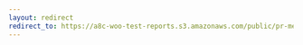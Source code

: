 ```yaml
---
layout: redirect
redirect_to: https://a8c-woo-test-reports.s3.amazonaws.com/public/pr-merge/39945/e2e/index.html
---
```

